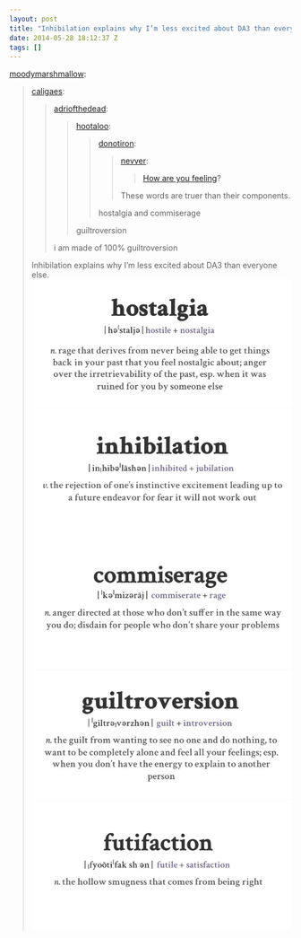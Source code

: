 ```yaml
---
layout: post
title: "Inhibilation explains why I’m less excited about DA3 than everyone else."
date: 2014-05-28 18:12:37 Z
tags: []
---
```

[moodymarshmallow](http://moodymarshmallow.tumblr.com/post/60139382924/caligaes-adriofthedead-hootaloo):

> [caligaes](http://caligaes.tumblr.com/post/51927352674/adriofthedead-hootaloo-donotiron):
> 
> > [adriofthedead](http://adriofthedead.tumblr.com/post/51462109638/hootaloo-donotiron-nevver-how-are-you):
> > 
> > > [hootaloo](http://hootaloo.tumblr.com/post/51461564900/donotiron-nevver-how-are-you-feeling):
> > > 
> > > > [donotiron](http://donotiron.tumblr.com/post/51460873974/nevver-how-are-you-feeling-these-words-are):
> > > > 
> > > > > [nevver](http://thisisnthappiness.com/post/51451788633/how-are-you-feeling):
> > > > > 
> > > > > > [How are you feeling](http://www.the-emotionary.com/)?
> > > > > 
> > > > > These words are truer than their components.
> > > > 
> > > > hostalgia and commiserage
> > > 
> > > guiltroversion
> > 
> > i am made of 100% guiltroversion
> 
> Inhibilation explains why I’m less excited about DA3 than everyone else.
![](/media/2014/05/87118463892_0.jpg)
![](/media/2014/05/87118463892_1.jpg)
![](/media/2014/05/87118463892_2.jpg)
![](/media/2014/05/87118463892_3.jpg)
![](/media/2014/05/87118463892_4.jpg)
